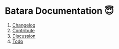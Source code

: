 
# Batara Documentation 😇

1. [Changelog][changelog-url]
2. [Contribute][contribute-url]
3. [Discussion][discussion-url]
4. [Todo][todo-url]

[changelog-url]: https://github.com/idaman-id/batara/blob/master/doc/CHANGELOG.MD
[contribute-url]: https://github.com/idaman-id/batara/blob/master/doc/CONTRIBUTE.MD
[discussion-url]: https://github.com/idaman-id/batara/blob/master/doc/DISCUSSION.MD
[todo-url]: https://github.com/idaman-id/batara/blob/master/doc/TODO.MD